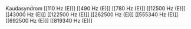 Kaudasyndrom
[[110 Hz (E)]]
[[490 Hz (E)]]
[[780 Hz (E)]]
[[12500 Hz (E)]]
[[43000 Hz (E)]]
[[122500 Hz (E)]]
[[262500 Hz (E)]]
[[555340 Hz (E)]]
[[692500 Hz (E)]]
[[819340 Hz (E)]]